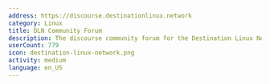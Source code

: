 ```yaml
---
address: https://discourse.destinationlinux.network
category: Linux
title: DLN Community Forum
description: The discourse community forum for the Destination Linux Network
userCount: 779
icon: destination-linux-network.png
activity: medium
language: en_US
---
```

